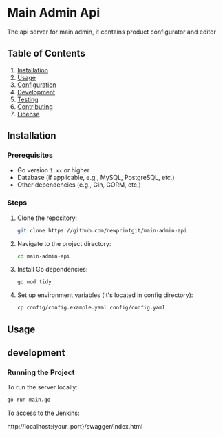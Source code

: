 # Main Admin Api

The api server for main admin, it contains product configurator and editor

## Table of Contents
1. [Installation](#installation)
2. [Usage](#usage)
3. [Configuration](#configuration)
4. [Development](#development)
5. [Testing](#testing)
6. [Contributing](#contributing)
7. [License](#license)

## Installation

### Prerequisites
- Go version `1.xx` or higher
- Database (if applicable, e.g., MySQL, PostgreSQL, etc.)
- Other dependencies (e.g., Gin, GORM, etc.)

### Steps
1. Clone the repository:
    ```bash
    git clone https://github.com/newprintgit/main-admin-api
    ```
2. Navigate to the project directory:
    ```bash
    cd main-admin-api
    ```
3. Install Go dependencies:
    ```bash
    go mod tidy
    ```
4. Set up environment variables (it's located in config directory):
    ```bash
    cp config/config.example.yaml config/config.yaml
    ```

## Usage

## development

### Running the Project
To run the server locally:
```bash
go run main.go
```

To access to the Jenkins:

http://localhost:{your_port}/swagger/index.html
